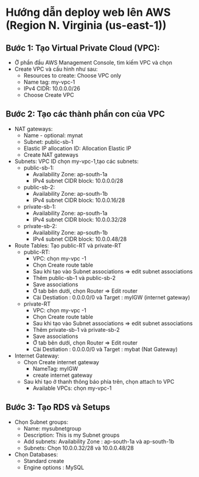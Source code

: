 # Hướng dẫn deploy web lên AWS (Region N. Virginia (us-east-1))
## Bước 1: Tạo Virtual Private Cloud (VPC):
- Ở phần đầu AWS Management Console, tìm kiếm VPC và chọn
- Create VPC và cấu hình như sau:
   - Resources to create: Choose VPC only
   - Name tag: my-vpc-1
   - IPv4 CIDR: 10.0.0.0/26
   - Choose Create VPC
## Bước 2: Tạo các thành phần con của VPC
- NAT gateways:
     + Name - optional: mynat
     + Subnet: public-sb-1
     + Elastic IP allocation ID: Allocation Elastic IP
     + Create NAT gateways
- Subnets: VPC ID chọn my-vpc-1,tạo các subnets:
   - public-sb-1: 
      + Availability Zone: ap-south-1a
      + IPv4 subnet CIDR block: 10.0.0.0/28
   - public-sb-2:
      + Availability Zone: ap-south-1b
      + IPv4 subnet CIDR block: 10.0.0.16/28
   - private-sb-1:
      + Availability Zone: ap-south-1a
      + IPv4 subnet CIDR block: 10.0.0.32/28
   - private-sb-2:
      + Availability Zone: ap-south-1b
      + IPv4 subnet CIDR block: 10.0.0.48/28
- Route Tables: Tạo public-RT và private-RT
   - public-RT:
      + VPC: chọn my-vpc -1
      + Chọn Create route table
      + Sau khi tạo vào Subnet associations => edit subnet associations
      + Thêm public-sb-1 và public-sb-2
      + Save associations
      + Ở tab bên dưới, chọn Router => Edit router
      + Cài Destiation : 0.0.0.0/0 và Target : myIGW (internet gateway)
   - private-RT
      + VPC: chọn my-vpc -1
      + Chọn Create route table
      + Sau khi tạo vào Subnet associations => edit subnet associations
      + Thêm private-sb-1 và private-sb-2
      + Save associations
      + Ở tab bên dưới, chọn Router => Edit router
      + Cài Destiation : 0.0.0.0/0 và Target : mybat (Nat Gateway)
- Internet Gateway:
   - Chọn Create internet gateway
     + NameTag: myIGW
     + create internet gateway
   - Sau khi tạo ở thanh thông báo phía trên, chọn attach to VPC
     + Available VPCs: chọn my-vpc-1
## Bước 3: Tạo RDS và Setups
- Chọn Subnet groups:
     + Name: mysubnetgroup
     + Description: This is my Subnet groups
     + Add subnets: Availability Zone : ap-south-1a và ap-south-1b
     + Subnets: Chọn 10.0.0.32/28 và 10.0.0.48/28
- Chọn Databases:
     + Standard create
     + Engine options : MySQL
  
